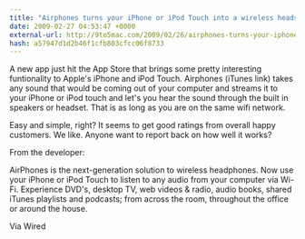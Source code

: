 ```yaml
---
title: "Airphones turns your iPhone or iPod Touch into a wireless headset"
date: 2009-02-27 04:53:47 +0000
external-url: http://9to5mac.com/2009/02/26/airphones-turns-your-iphone-or-ipod-touch-into-a-wireless-headset/
hash: a57947d1d2b46f1cfb803cfcc06f8733
---
```


A new app just hit the App Store that brings some pretty interesting funtionality to Apple's iPhone and iPod Touch. Airphones (iTunes link) takes any sound that would be coming out of your computer and streams it to your iPhone or iPod touch and let's you hear the sound through the built in speakers or headset. That is as long as you are on the same wifi network.

Easy and simple, right? It seems to get good ratings from overall happy customers. We like. Anyone want to report back on how well it works?



From the developer:  

AirPhones is the next-generation solution to wireless headphones. Now use your iPhone or iPod Touch to listen        to any audio from        your computer via Wi-Fi.  Experience DVD's, desktop TV, web videos & radio, audio books, shared iTunes playlists and podcasts; from across the room, throughout the office or around the house.

Via Wired
